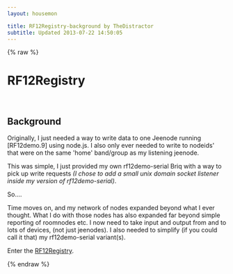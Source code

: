 ```yaml
---
layout: housemon

title: RF12Registry-background by TheDistractor
subtitle: Updated 2013-07-22 14:50:05
---
```


{% raw %}

# RF12Registry 
  
<br/>

## Background
Originally, I just needed a way to write data to one Jeenode running \[RF12demo.9\] using node.js. I also only ever needed to write to nodeids' that were on the same 'home' band/group as my listening jeenode.  

This was simple, I just provided my own rf12demo-serial Briq with a way to pick up write requests *(I chose to add a small unix domain socket listener inside my version of rf12demo-serial)*.

So....

Time moves on, and my network of nodes expanded beyond what I ever thought. What I do with those nodes has also expanded far beyond simple reporting of roomnodes etc. I now need to take input and output from and to lots of devices, (not just jeenodes). I also needed to simplify (if you could call it that) my rf12demo-serial variant(s). 

Enter the [RF12Registry](rf12registry.html).

{% endraw %}
